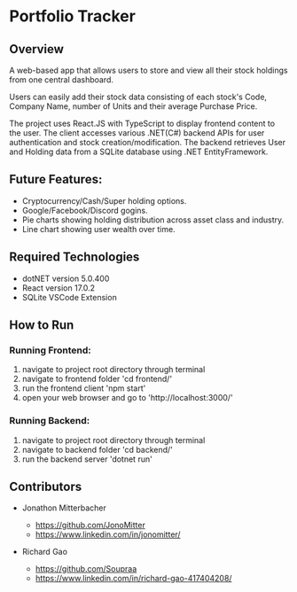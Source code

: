 # Portfolio Tracker

## Overview
A web-based app that allows users to store and view all their stock holdings from one central dashboard.

Users can easily add their stock data consisting of each stock's Code, Company Name, number of Units and their average Purchase Price.

The project uses React.JS with TypeScript to display frontend content to the user. 
The client accesses various .NET(C#) backend APIs for user authentication and stock creation/modification. 
The backend retrieves User and Holding data from a SQLite database using .NET EntityFramework.

## Future Features:
- Cryptocurrency/Cash/Super holding options.
- Google/Facebook/Discord gogins.
- Pie charts showing holding distribution across asset class and industry.
- Line chart showing user wealth over time.

## Required Technologies
- dotNET version 5.0.400
- React version 17.0.2
- SQLite VSCode Extension

## How to Run
### Running Frontend:
1. navigate to project root directory through terminal
2. navigate to frontend folder 'cd frontend/'
3. run the frontend client 'npm start'
4. open your web browser and go to 'http://localhost:3000/'

### Running Backend:
1. navigate to project root directory through terminal
2. navigate to backend folder 'cd backend/'
3. run the backend server 'dotnet run'

## Contributors
- Jonathon Mitterbacher
	- https://github.com/JonoMitter
	- https://www.linkedin.com/in/jonomitter/

- Richard Gao
	- https://github.com/Soupraa
	- https://www.linkedin.com/in/richard-gao-417404208/